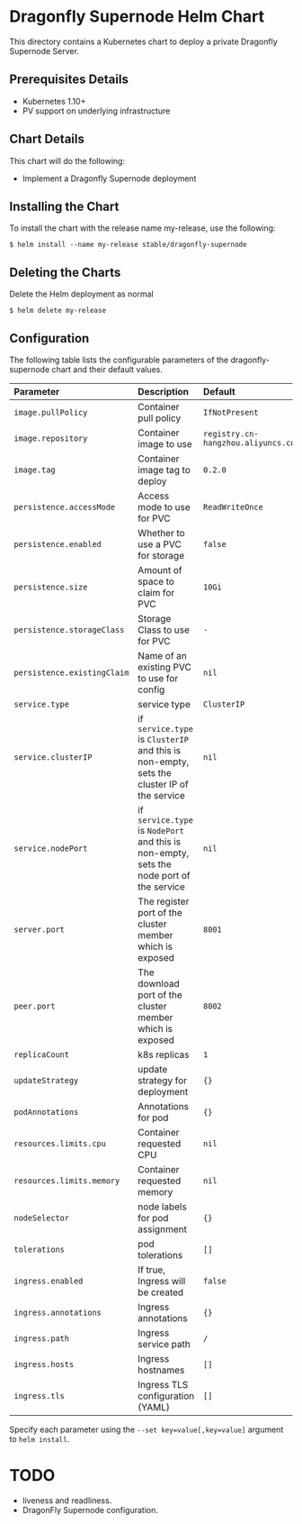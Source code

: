 # Dragonfly Supernode Helm Chart

This directory contains a Kubernetes chart to deploy a private Dragonfly Supernode Server.

## Prerequisites Details

* Kubernetes 1.10+
* PV support on underlying infrastructure

## Chart Details

This chart will do the following:

* Implement a Dragonfly Supernode deployment

## Installing the Chart

To install the chart with the release name my-release, use the following:

```console
$ helm install --name my-release stable/dragonfly-supernode
```

## Deleting the Charts

Delete the Helm deployment as normal

```
$ helm delete my-release
```

## Configuration

The following table lists the configurable parameters of the dragonfly-supernode chart and
their default values.

| Parameter                   | Description                                                                                | Default         |
|:----------------------------|:-------------------------------------------------------------------------------------------|:----------------|
| `image.pullPolicy`          | Container pull policy                                                                      | `IfNotPresent`  |
| `image.repository`          | Container image to use                                                                     | `registry.cn-hangzhou.aliyuncs.com/alidragonfly/supernode`      |
| `image.tag`                 | Container image tag to deploy                                                              | `0.2.0`         |
| `persistence.accessMode`    | Access mode to use for PVC                                                                 | `ReadWriteOnce` |
| `persistence.enabled`       | Whether to use a PVC for storage                                                           | `false`         |
| `persistence.size`          | Amount of space to claim for PVC                                                           | `10Gi`          |
| `persistence.storageClass`  | Storage Class to use for PVC                                                               | `-`             |
| `persistence.existingClaim` | Name of an existing PVC to use for config                                                  | `nil`           |
| `service.type`              | service type                                                                               | `ClusterIP`     |
| `service.clusterIP`         | if `service.type` is `ClusterIP` and this is non-empty, sets the cluster IP of the service | `nil`           |
| `service.nodePort`          | if `service.type` is `NodePort` and this is non-empty, sets the node port of the service   | `nil`           |
| `server.port`               | The register port of the cluster member which is exposed                                   | `8001`          |
| `peer.port`                 | The download port of the cluster member which is exposed                                   | `8002`          |
| `replicaCount`              | k8s replicas                                                                               | `1`             |
| `updateStrategy`            | update strategy for deployment                                                             | `{}`            |
| `podAnnotations`            | Annotations for pod                                                                        | `{}`            |
| `resources.limits.cpu`      | Container requested CPU                                                                    | `nil`           |
| `resources.limits.memory`   | Container requested memory                                                                 | `nil`           |
| `nodeSelector`              | node labels for pod assignment                                                             | `{}`            |
| `tolerations`               | pod tolerations                                                                            | `[]`            |
| `ingress.enabled`           | If true, Ingress will be created                                                           | `false`         |
| `ingress.annotations`       | Ingress annotations                                                                        | `{}`            |
| `ingress.path`              | Ingress service path                                                                       | `/`            |
| `ingress.hosts`             | Ingress hostnames                                                                          | `[]`            |
| `ingress.tls`               | Ingress TLS configuration (YAML)                                                           | `[]`            |

Specify each parameter using the `--set key=value[,key=value]` argument to
`helm install`.

# TODO

* liveness and readliness.
* DragonFly Supernode configuration.